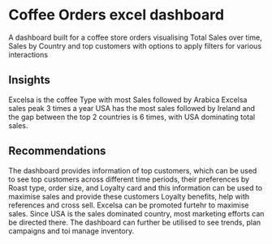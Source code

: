 # Coffee Orders excel dashboard
A dashboard built for a coffee store orders visualising Total Sales over time, Sales by Country and top customers with options to apply filters for various interactions

## Insights
Excelsa is the coffee Type with most Sales followed by Arabica
Excelsa sales peak 3 times a year 
USA has the most sales followed by Ireland and the gap between the top 2 countries is 6 times, with USA dominating total sales.

## Recommendations
The dashboard provides information of top customers, which can be used to see top customers across different time periods, their preferences by Roast type, order size, and Loyalty card and this information can be used to maximise sales and provide these customers Loyalty benefits, help with references and cross sell.
Excelsa can be promoted furtehr to maximise sales.
Since USA is the sales dominated country, most marketing efforts can be directed there.
The dashboard can further be utilised to see trends, plan campaigns and toi manage inventory.
